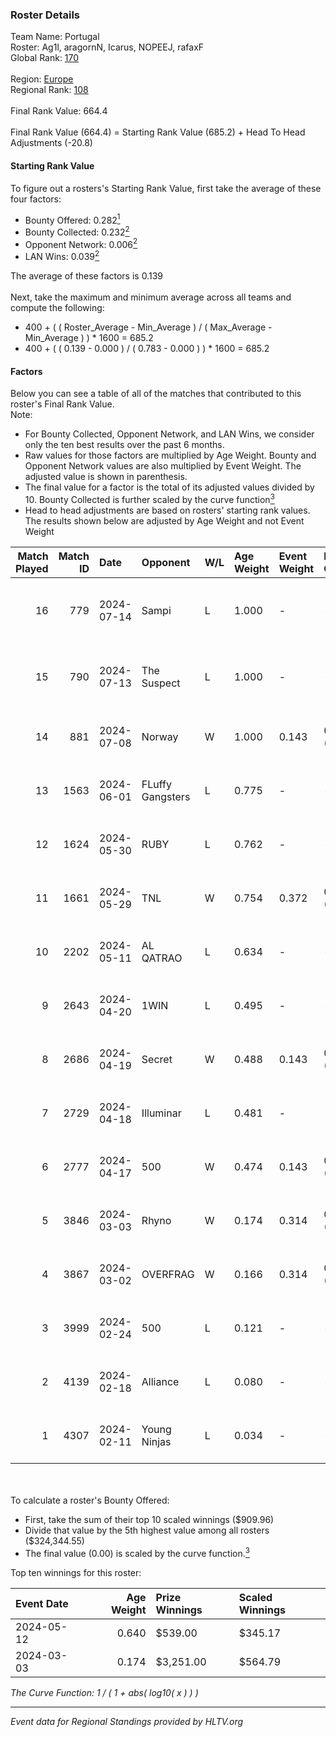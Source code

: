 ### Roster Details<br />
Team Name: Portugal<br />
Roster: Ag1l, aragornN, Icarus, NOPEEJ, rafaxF<br />
Global Rank: [170](../standings_global.md)<br />
<br />
Region: [Europe]( ../standings_europe.md)<br />
Regional Rank: [108]( ../standings_europe.md)<br />
<br />
Final Rank Value:  664.4<br />
<br />
Final Rank Value (664.4) = Starting Rank Value (685.2) + Head To Head Adjustments (-20.8)<br />

#### Starting Rank Value<br />
To figure out a rosters's Starting Rank Value, first take the average of these four factors:<br />
- Bounty Offered: 0.282[<sup>1</sup>](#table2)
- Bounty Collected: 0.232[<sup>2</sup>](#table1)
- Opponent Network: 0.006[<sup>2</sup>](#table1)
- LAN Wins: 0.039[<sup>2</sup>](#table1)

The average of these factors is 0.139<br />
<br />
Next, take the maximum and minimum average across all teams and compute the following:<br />
- 400 + ( ( Roster_Average - Min_Average ) / ( Max_Average - Min_Average ) ) * 1600 = 685.2
- 400 + ( ( 0.139 - 0.000 ) / ( 0.783 - 0.000 ) ) * 1600 = 685.2


#### Factors<br />
Below you can see a table of all of the matches that contributed to this roster's Final Rank Value.<br />
Note:<br />

- For Bounty Collected, Opponent Network, and LAN Wins, we consider only the ten best results over the past 6 months.
- Raw values for those factors are multiplied by Age Weight. Bounty and Opponent Network values are also multiplied by Event Weight. The adjusted value is shown in parenthesis.
- The final value for a factor is the total of its adjusted values divided by 10. Bounty Collected is further scaled by the curve function[<sup>3</sup>](#curveFunction)
- Head to head adjustments are based on rosters' starting rank values. The results shown below are adjusted by Age Weight and not Event Weight
<span id="table1"></span><br />


| Match Played | Match ID | Date       | Opponent         | W/L | Age Weight | Event Weight | Bounty Collected | Opponent Network | LAN Wins  | H2H Adj. | Roster                                 |
| -: | -: | :- | :- | :- | :- | :- | :- | :- | :- | -: | :- |
|           16 |      779 | 2024-07-14 | Sampi            | L   | 1.000      | -            | -                | -                | -         |    -6.75 | Ag1l, aragornN, Icarus, NOPEEJ, rafaxF |
|           15 |      790 | 2024-07-13 | The Suspect      | L   | 1.000      | -            | -                | -                | -         |    -9.18 | Ag1l, aragornN, Icarus, NOPEEJ, rafaxF |
|           14 |      881 | 2024-07-08 | Norway           | W   | 1.000      | 0.143        | 0.006 (0.001)    | 0.107 (0.015)    | 0 (0.000) |    16.30 | Ag1l, aragornN, NOPEEJ, pr, rafaxF     |
|           13 |     1563 | 2024-06-01 | FLuffy Gangsters | L   | 0.775      | -            | -                | -                | -         |   -15.67 | Ag1l, aragornN, P3R3IIRA, pr, rafaxF   |
|           12 |     1624 | 2024-05-30 | RUBY             | L   | 0.762      | -            | -                | -                | -         |    -4.58 | Ag1l, aragornN, P3R3IIRA, pr, rafaxF   |
|           11 |     1661 | 2024-05-29 | TNL              | W   | 0.754      | 0.372        | 0.000 (0.000)    | 0.039 (0.011)    | 0 (0.000) |     6.38 | Ag1l, aragornN, P3R3IIRA, pr, rafaxF   |
|           10 |     2202 | 2024-05-11 | AL QATRAO        | L   | 0.634      | -            | -                | -                | -         |    -9.94 | Ag1l, aragornN, fox, pr, rafaxF        |
|            9 |     2643 | 2024-04-20 | 1WIN             | L   | 0.495      | -            | -                | -                | -         |    -3.13 | Ag1l, aragornN, P3R3IIRA, pr, rafaxF   |
|            8 |     2686 | 2024-04-19 | Secret           | W   | 0.488      | 0.143        | 0.000 (0.000)    | 0.058 (0.004)    | 0 (0.000) |     4.92 | Ag1l, aragornN, P3R3IIRA, pr, rafaxF   |
|            7 |     2729 | 2024-04-18 | Illuminar        | L   | 0.481      | -            | -                | -                | -         |   -10.88 | Ag1l, aragornN, P3R3IIRA, pr, rafaxF   |
|            6 |     2777 | 2024-04-17 | 500              | W   | 0.474      | 0.143        | 0.001 (0.000)    | 0.098 (0.007)    | 0 (0.000) |     8.67 | Ag1l, aragornN, P3R3IIRA, pr, rafaxF   |
|            5 |     3846 | 2024-03-03 | Rhyno            | W   | 0.174      | 0.314        | 0.071 (0.004)    | 0.404 (0.022)    | 1 (0.174) |     4.54 | Ag1l, aragornN, NOPEEJ, pr, rafaxF     |
|            4 |     3867 | 2024-03-02 | OVERFRAG         | W   | 0.166      | 0.314        | 0.000 (0.000)    | 0.000 (0.000)    | 1 (0.166) |     1.49 | Ag1l, aragornN, NOPEEJ, pr, rafaxF     |
|            3 |     3999 | 2024-02-24 | 500              | L   | 0.121      | -            | -                | -                | -         |    -1.81 | Ag1l, aragornN, NOPEEJ, pr, rafaxF     |
|            2 |     4139 | 2024-02-18 | Alliance         | L   | 0.080      | -            | -                | -                | -         |    -0.71 | Ag1l, aragornN, NOPEEJ, pr, rafaxF     |
|            1 |     4307 | 2024-02-11 | Young Ninjas     | L   | 0.034      | -            | -                | -                | -         |    -0.45 | Ag1l, aragornN, NOPEEJ, pr, rafaxF     |

<br />
<span id="table2"></span><br />
To calculate a roster's Bounty Offered:<br />

- First, take the sum of their top 10 scaled winnings ($909.96)
- Divide that value by the 5th highest value among all rosters ($324,344.55)
- The final value (0.00) is scaled by the curve function.[<sup>3</sup>](#curveFunction)

Top ten winnings for this roster:<br />

| Event Date | Age Weight | Prize Winnings | Scaled Winnings |
| :- | -: | :- | :- |
| 2024-05-12 |      0.640 | $539.00        | $345.17         |
| 2024-03-03 |      0.174 | $3,251.00      | $564.79         |


<span id="curveFunction"></span>_The Curve Function: 1 / ( 1 + abs( log10( x ) ) )_<br />

---
_Event data for Regional Standings provided by HLTV.org_<br />
